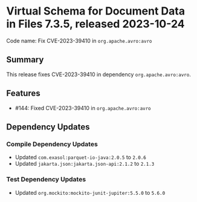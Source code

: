# Virtual Schema for Document Data in Files 7.3.5, released 2023-10-24

Code name: Fix CVE-2023-39410 in `org.apache.avro:avro`

## Summary

This release fixes CVE-2023-39410 in dependency `org.apache.avro:avro`.

## Features

* #144: Fixed CVE-2023-39410 in `org.apache.avro:avro`

## Dependency Updates

### Compile Dependency Updates

* Updated `com.exasol:parquet-io-java:2.0.5` to `2.0.6`
* Updated `jakarta.json:jakarta.json-api:2.1.2` to `2.1.3`

### Test Dependency Updates

* Updated `org.mockito:mockito-junit-jupiter:5.5.0` to `5.6.0`
